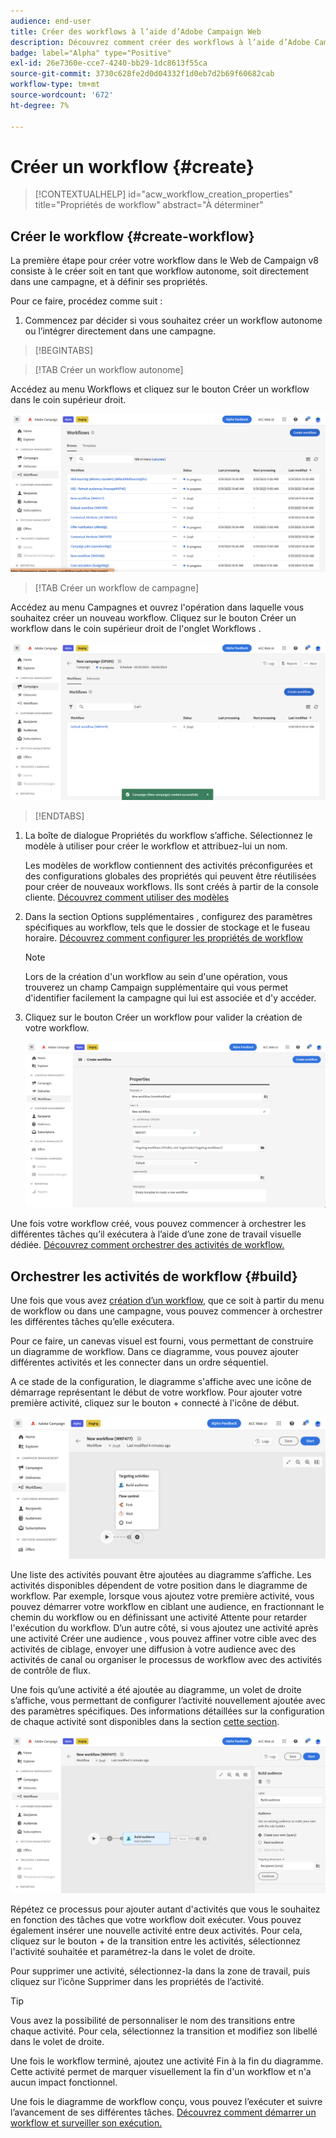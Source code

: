 ```yaml
---
audience: end-user
title: Créer des workflows à l’aide d’Adobe Campaign Web
description: Découvrez comment créer des workflows à l’aide d’Adobe Campaign Web.
badge: label="Alpha" type="Positive"
exl-id: 26e7360e-cce7-4240-bb29-1dc8613f55ca
source-git-commit: 3730c628fe2d0d04332f1d0eb7d2b69f60682cab
workflow-type: tm+mt
source-wordcount: '672'
ht-degree: 7%

---
```



# Créer un workflow {#create}

>[!CONTEXTUALHELP]
>id="acw_workflow_creation_properties"
>title="Propriétés de workflow"
>abstract="À déterminer"

## Créer le workflow {#create-workflow}

La première étape pour créer votre workflow dans le Web de Campaign v8 consiste à le créer soit en tant que workflow autonome, soit directement dans une campagne, et à définir ses propriétés.

Pour ce faire, procédez comme suit :

1. Commencez par décider si vous souhaitez créer un workflow autonome ou l’intégrer directement dans une campagne.

>[!BEGINTABS]

>[!TAB Créer un workflow autonome]

Accédez au menu Workflows et cliquez sur le bouton Créer un workflow dans le coin supérieur droit.

![](assets/workflow-create-standalone.png)

>[!TAB Créer un workflow de campagne]

Accédez au menu Campagnes et ouvrez l&#39;opération dans laquelle vous souhaitez créer un nouveau workflow. Cliquez sur le bouton Créer un workflow dans le coin supérieur droit de l&#39;onglet Workflows .

![](assets/workflow-create-campaign.png)

>[!ENDTABS]

1. La boîte de dialogue Propriétés du workflow s’affiche. Sélectionnez le modèle à utiliser pour créer le workflow et attribuez-lui un nom.

   Les modèles de workflow contiennent des activités préconfigurées et des configurations globales des propriétés qui peuvent être réutilisées pour créer de nouveaux workflows. Ils sont créés à partir de la console cliente. [Découvrez comment utiliser des modèles](https://experienceleague.adobe.com/docs/campaign/automation/workflows/introduction/build-a-workflow.html#workflow-templates)

1. Dans la section Options supplémentaires , configurez des paramètres spécifiques au workflow, tels que le dossier de stockage et le fuseau horaire. [Découvrez comment configurer les propriétés de workflow](workflow-settings.md)

   >[!NOTE]
   >
   >Lors de la création d&#39;un workflow au sein d&#39;une opération, vous trouverez un champ Campaign supplémentaire qui vous permet d&#39;identifier facilement la campagne qui lui est associée et d&#39;y accéder.

1. Cliquez sur le bouton Créer un workflow pour valider la création de votre workflow.

   ![](assets/workflow-create.png)

Une fois votre workflow créé, vous pouvez commencer à orchestrer les différentes tâches qu’il exécutera à l’aide d’une zone de travail visuelle dédiée. [Découvrez comment orchestrer des activités de workflow.](#build)

## Orchestrer les activités de workflow {#build}

Une fois que vous avez [création d’un workflow](create-workflow.md), que ce soit à partir du menu de workflow ou dans une campagne, vous pouvez commencer à orchestrer les différentes tâches qu’elle exécutera.

Pour ce faire, un canevas visuel est fourni, vous permettant de construire un diagramme de workflow. Dans ce diagramme, vous pouvez ajouter différentes activités et les connecter dans un ordre séquentiel.

A ce stade de la configuration, le diagramme s&#39;affiche avec une icône de démarrage représentant le début de votre workflow. Pour ajouter votre première activité, cliquez sur le bouton + connecté à l&#39;icône de début.

![](assets/workflow-start.png)

Une liste des activités pouvant être ajoutées au diagramme s’affiche. Les activités disponibles dépendent de votre position dans le diagramme de workflow. Par exemple, lorsque vous ajoutez votre première activité, vous pouvez démarrer votre workflow en ciblant une audience, en fractionnant le chemin du workflow ou en définissant une activité Attente pour retarder l&#39;exécution du workflow. D’un autre côté, si vous ajoutez une activité après une activité Créer une audience , vous pouvez affiner votre cible avec des activités de ciblage, envoyer une diffusion à votre audience avec des activités de canal ou organiser le processus de workflow avec des activités de contrôle de flux.

Une fois qu’une activité a été ajoutée au diagramme, un volet de droite s’affiche, vous permettant de configurer l’activité nouvellement ajoutée avec des paramètres spécifiques. Des informations détaillées sur la configuration de chaque activité sont disponibles dans la section [cette section](workflow-activities.md).

![](assets/workflow-configure-activities.png)

Répétez ce processus pour ajouter autant d&#39;activités que vous le souhaitez en fonction des tâches que votre workflow doit exécuter. Vous pouvez également insérer une nouvelle activité entre deux activités. Pour cela, cliquez sur le bouton + de la transition entre les activités, sélectionnez l&#39;activité souhaitée et paramétrez-la dans le volet de droite.

Pour supprimer une activité, sélectionnez-la dans la zone de travail, puis cliquez sur l’icône Supprimer dans les propriétés de l’activité.

>[!TIP]
>
>Vous avez la possibilité de personnaliser le nom des transitions entre chaque activité. Pour cela, sélectionnez la transition et modifiez son libellé dans le volet de droite.

Une fois le workflow terminé, ajoutez une activité Fin à la fin du diagramme. Cette activité permet de marquer visuellement la fin d&#39;un workflow et n&#39;a aucun impact fonctionnel.

Une fois le diagramme de workflow conçu, vous pouvez l’exécuter et suivre l’avancement de ses différentes tâches. [Découvrez comment démarrer un workflow et surveiller son exécution.](start-monitor-workflows.md)
